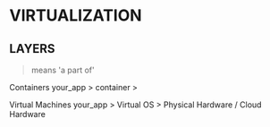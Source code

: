 # VIRTUALIZATION

## LAYERS
> means 'a part of'

Containers
your_app > container > 

Virtual Machines
your_app > Virtual OS > Physical Hardware / Cloud Hardware